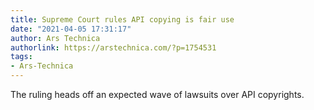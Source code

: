 ```yaml
---
title: Supreme Court rules API copying is fair use
date: "2021-04-05 17:31:17"
author: Ars Technica
authorlink: https://arstechnica.com/?p=1754531
tags:
- Ars-Technica
---
```

The ruling heads off an expected wave of lawsuits over API copyrights.